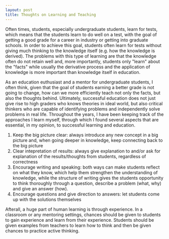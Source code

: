 ```yaml
---
layout: post
title: Thoughts on Learning and Teaching
---
```


Often times, students, especially undergraduate students, learn for tests, which means that the students learn to do well on a test, with the goal of getting a good grade for a career in industry or getting into graduate schools. In order to achieve this goal, students often learn for tests without giving much thinking to the knowledge itself (e.g. how the knowledge is derived). The problems with this type of learning are that the knowledge often do not retain well and, more importantly, students only "learn" about the "facts" while usually the derivative process and the application of knowledge is more important than knowledge itself in education.

As an education euthusiast and a mentor for undergraduate students, I often think, given that the goal of students earning a better grade is not going to change, how can we more efficiently teach not only the facts, but also the thoughts behind. Ultimately, successful education does not just give rise to high graders who knows theories in ideal world, but also critical thinkers who are capable of identifying problems and independently solve problems in real life.
Throughout the years, I have been keeping track of the approaches I learn myself, through which I found several aspects that are essential, in my opinion, to successful learning and education.

1. Keep the big picture clear: always introduce any new concept in a big picture and, when going deeper in knowledge, keep connecting back to the big picture
2. Clear intepretation of results: always give explanation to and/or ask for explanation of the results/thoughts from students, regardless of correctness
3. Encourage writing and speaking: both ways can make students reflect on what they know, which help them strengthen the understanding of knowledge, while the structure of writing gives the students opportunity to think thoroughly through a question, describe a problem (what, why) and give an answer (how).
4. Encourage questions and give direction to answers: let students come up with the solutions themselves

Afterall, a huge part of human learning is through experience. In a classroom or any mentoring settings, chances should be given to students to gain experience and learn from their experience. Students should be given examples from teachers to learn how to think and then be given chances to practice active thinking.
